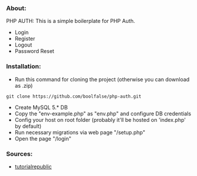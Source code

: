 
### About:

PHP AUTH: This is a simple boilerplate for PHP Auth.
* Login
* Register
* Logout
* Password Reset

### Installation:

 - Run this command for cloning the project (otherwise you can download as .zip)
 ```
 git clone https://github.com/boolfalse/php-auth.git
 ```
 
 - Create MySQL 5.* DB
 - Copy the "env-example.php" as "env.php" and configure DB credentials
 - Config your host on root folder (probably it'll be hosted on \'index.php\' by default)
 - Run necessary migrations via web page "/setup.php"
 - Open the page "/login"
 
### Sources:

- [tutorialrepublic](https://www.tutorialrepublic.com/php-tutorial/php-mysql-login-system.php)
